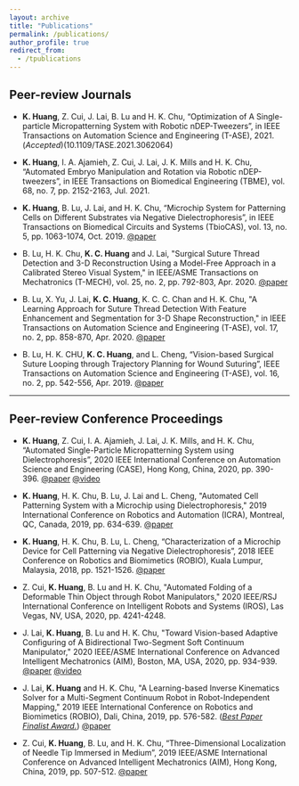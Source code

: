 ```yaml
---
layout: archive
title: "Publications"
permalink: /publications/
author_profile: true
redirect_from:
  - /tpublications
---
```




## Peer-review Journals

* **K. Huang**, Z. Cui, J. Lai, B. Lu and H. K. Chu, “Optimization of A Single-particle Micropatterning System with Robotic nDEP-Tweezers”, in IEEE Transactions on Automation Science and Engineering (T-ASE), 2021. (_Accepted_)(10.1109/TASE.2021.3062064)

* **K. Huang**, I. A. Ajamieh, Z. Cui, J. Lai, J. K. Mills and H. K. Chu, “Automated Embryo Manipulation and Rotation via Robotic nDEP-tweezers”, in IEEE Transactions on Biomedical Engineering (TBME), vol. 68, no. 7, pp. 2152-2163, Jul. 2021.

* **K. Huang**, B. Lu, J. Lai, and H. K. Chu, “Microchip System for Patterning Cells on Different Substrates via Negative Dielectrophoresis”, in IEEE Transactions on Biomedical Circuits and Systems (TbioCAS), vol. 13, no. 5, pp. 1063-1074, Oct. 2019. [@paper](/files/tbiocas_2019.pdf)

* B. Lu, H. K. Chu, **K. C. Huang** and J. Lai, "Surgical Suture Thread Detection and 3-D Reconstruction Using a Model-Free Approach in a Calibrated Stereo Visual System," in IEEE/ASME Transactions on Mechatronics (T-MECH), vol. 25, no. 2, pp. 792-803, Apr. 2020. [@paper](https://ieeexplore.ieee.org/document/8845606)

* B. Lu, X. Yu, J. Lai, **K. C. Huang**, K. C. C. Chan and H. K. Chu, "A Learning Approach for Suture Thread Detection With Feature Enhancement and Segmentation for 3-D Shape Reconstruction," in IEEE Transactions on Automation Science and Engineering (T-ASE), vol. 17, no. 2, pp. 858-870, Apr. 2020. [@paper](https://ieeexplore.ieee.org/document/8913674)

* B. Lu, H. K. CHU, **K. C. Huang**, and L. Cheng, “Vision-based Surgical Suture Looping through Trajectory Planning for Wound Suturing”, IEEE Transactions on Automation Science and Engineering (T-ASE), vol. 16, no. 2, pp. 542-556, Apr. 2019. [@paper](https://ieeexplore.ieee.org/document/8386852)

---

## Peer-review Conference Proceedings 

* **K. Huang**, Z. Cui, I. A. Ajamieh, J. Lai, J. K. Mills, and H. K. Chu, “Automated Single-Particle Micropatterning System using Dielectrophoresis”, 2020 IEEE International Conference on Automation Science and Engineering (CASE), Hong Kong, China, 2020, pp. 390-396. [@paper](/files/case_2020.pdf) [@video](https://www.iqiyi.com/v_19ryaue1l4.html)

* **K. Huang**, H. K. Chu, B. Lu, J. Lai and L. Cheng, "Automated Cell Patterning System with a Microchip using Dielectrophoresis," 2019 International Conference on Robotics and Automation (ICRA), Montreal, QC, Canada, 2019, pp. 634-639. [@paper](/files/icra_2019.pdf)

* **K. Huang**, H. K. Chu, B. Lu, L. Cheng, “Characterization of a Microchip Device for Cell Patterning via Negative Dielectrophoresis”, 2018 IEEE Conference on Robotics and Biomimetics (ROBIO), Kuala Lumpur, Malaysia, 2018, pp. 1521-1526. [@paper](/files/robio_2018.pdf)

* Z. Cui, **K. Huang**, B. Lu and H. K. Chu, "Automated Folding of a Deformable Thin Object through Robot Manipulators," 2020 IEEE/RSJ International Conference on Intelligent Robots and Systems (IROS), Las Vegas, NV, USA, 2020, pp. 4241-4248.

* J. Lai, **K. Huang**, B. Lu and H. K. Chu, "Toward Vision-based Adaptive Configuring of A Bidirectional Two-Segment Soft Continuum Manipulator," 2020 IEEE/ASME International Conference on Advanced Intelligent Mechatronics (AIM), Boston, MA, USA, 2020, pp. 934-939. [@paper](/files/AIM20_Sam_watermarked.pdf) [@video](https://youtu.be/_yy3LjOx5cc) 

* J. Lai, **K. Huang** and H. K. Chu, "A Learning-based Inverse Kinematics Solver for a Multi-Segment Continuum Robot in Robot-Independent Mapping," 2019 IEEE International Conference on Robotics and Biomimetics (ROBIO), Dali, China, 2019, pp. 576-582. ([_Best Paper Finalist Award._](https://www.polyu.edu.hk/me/me-phd-student-awarded-best-paper-finalist-in-robio-2019/)) [@paper](https://ieeexplore.ieee.org/document/8961669)

* Z. Cui, **K. Huang**, B. Lu, and H. K. Chu, “Three-Dimensional Localization of Needle Tip Immersed in Medium”, 2019 IEEE/ASME International Conference on Advanced Intelligent Mechatronics (AIM), Hong Kong, China, 2019, pp. 507-512. [@paper](https://ieeexplore.ieee.org/document/8868776)
